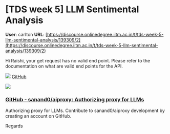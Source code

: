 # [TDS week 5] LLM Sentimental Analysis

**User**: carlton
**URL**: [https://discourse.onlinedegree.iitm.ac.in/t/tds-week-5-llm-sentimental-analysis/139309/2](https://discourse.onlinedegree.iitm.ac.in/t/tds-week-5-llm-sentimental-analysis/139309/2)

Hi Raishi, your get request has no valid end point. Please refer to the documentation on what are valid end points for the API.

![](https://github.githubassets.com/favicons/favicon.svg)
[GitHub](https://github.com/sanand0/aiproxy)

![](https://europe1.discourse-cdn.com/flex013/uploads/iitm/optimized/3X/b/0/b072c4bf22919aada08ae60897211c0b19977b6c_2_690x345.png)

### [GitHub - sanand0/aiproxy: Authorizing proxy for LLMs](https://github.com/sanand0/aiproxy)

Authorizing proxy for LLMs. Contribute to sanand0/aiproxy development by creating an account on GitHub.

Regards
